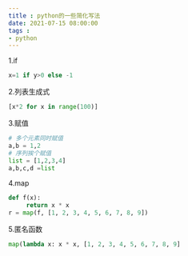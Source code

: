 ```yaml
---
title : python的一些简化写法
date: 2021-07-15 08:00:00
tags :
- python
---
```


1.if 

```python
x=1 if y>0 else -1
```

2.列表生成式

```python
[x*2 for x in range(100)]
```

3.赋值

```python
# 多个元素同时赋值
a,b = 1,2
# 序列挨个赋值
list = [1,2,3,4]
a,b,c,d =list 
```

4.map

```python
def f(x):
     return x * x
r = map(f, [1, 2, 3, 4, 5, 6, 7, 8, 9])
```

5.匿名函数

```python
map(lambda x: x * x, [1, 2, 3, 4, 5, 6, 7, 8, 9]
```


